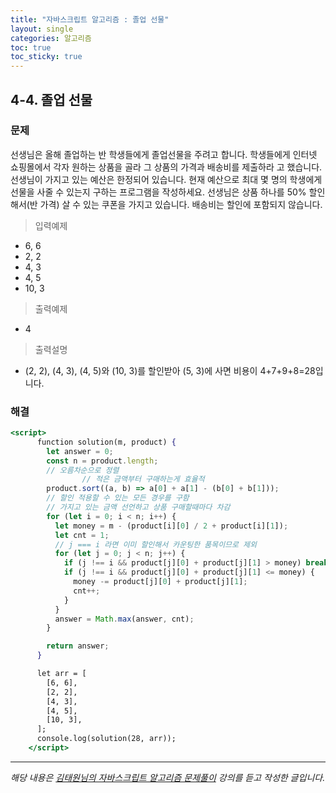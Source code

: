 ```yaml
---
title: "자바스크립트 알고리즘 : 졸업 선물"
layout: single
categories: 알고리즘
toc: true
toc_sticky: true
---
```


## 4-4. 졸업 선물

### 문제

선생님은 올해 졸업하는 반 학생들에게 졸업선물을 주려고 합니다.
학생들에게 인터넷 쇼핑몰에서 각자 원하는 상품을 골라 그 상품의 가격과 배송비를 제출하라
고 했습니다. 선생님이 가지고 있는 예산은 한정되어 있습니다.
현재 예산으로 최대 몇 명의 학생에게 선물을 사줄 수 있는지 구하는 프로그램을 작성하세요.
선생님은 상품 하나를 50% 할인해서(반 가격) 살 수 있는 쿠폰을 가지고 있습니다. 배송비는
할인에 포함되지 않습니다.

> 입력예제

- 6, 6
- 2, 2
- 4, 3
- 4, 5
- 10, 3

> 출력예제

- 4

> 출력설명

- (2, 2), (4, 3), (4, 5)와 (10, 3)를 할인받아 (5, 3)에 사면 비용이 4+7+9+8=28입니다.

### 해결

```jsx
<script>
      function solution(m, product) {
        let answer = 0;
        const n = product.length;
        // 오름차순으로 정렬
				// 적은 금액부터 구매하는게 효율적
        product.sort((a, b) => a[0] + a[1] - (b[0] + b[1]));
        // 할인 적용할 수 있는 모든 경우를 구함
        // 가지고 있는 금액 선언하고 상품 구매할때마다 차감
        for (let i = 0; i < n; i++) {
          let money = m - (product[i][0] / 2 + product[i][1]);
          let cnt = 1;
          // j === i 라면 이미 할인해서 카운팅한 품목이므로 제외
          for (let j = 0; j < n; j++) {
            if (j !== i && product[j][0] + product[j][1] > money) break;
            if (j !== i && product[j][0] + product[j][1] <= money) {
              money -= product[j][0] + product[j][1];
              cnt++;
            }
          }
          answer = Math.max(answer, cnt);
        }

        return answer;
      }

      let arr = [
        [6, 6],
        [2, 2],
        [4, 3],
        [4, 5],
        [10, 3],
      ];
      console.log(solution(28, arr));
    </script>
```

---

_해당 내용은 [김태원님의 자바스크립트 알고리즘 문제풀이](https://www.inflearn.com/course/%EC%9E%90%EB%B0%94%EC%8A%A4%ED%81%AC%EB%A6%BD%ED%8A%B8-%EC%95%8C%EA%B3%A0%EB%A6%AC%EC%A6%98-%EB%AC%B8%EC%A0%9C%ED%92%80%EC%9D%B4/dashboard) 강의를 듣고 작성한 글입니다._
